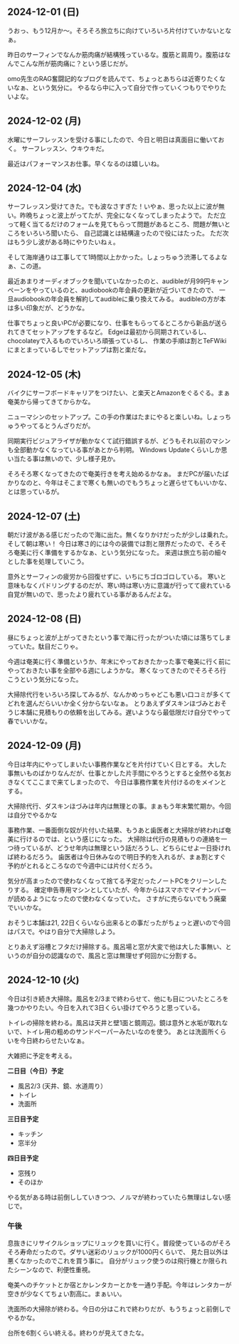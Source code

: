 ## 2024-12-01 (日)

うおっ、もう12月か〜。そろそろ旅立ちに向けていろいろ片付けていかないとなぁ。

昨日のサーフィンでなんか筋肉痛が結構残っているな。腹筋と肩周り。腹筋はなんでこんな所が筋肉痛に？という感じだが。

omo先生のRAG奮闘記的なブログを読んでて、ちょっとあちらは近寄りたくないなぁ、という気分に。
やるなら中に入って自分で作っていくつもりでやりたいよな。

## 2024-12-02 (月)

水曜にサーフレッスンを受ける事にしたので、今日と明日は真面目に働いておく。
サーフレッスン、ウキウキだ。

最近はパフォーマンスお仕事。早くなるのは嬉しいね。

## 2024-12-04 (水)

サーフレッスン受けてきた。でも波なさすぎた！いやぁ、思った以上に波が無い。昨晩ちょっと波上がってたが、完全になくなってしまったようで。
ただ立って軽く当てるだけのフォームを見てもらって問題があるところ、問題が無いところをいろいろ聞いたら、
自己認識とは結構違ったので役にはたった。
ただ次はもう少し波がある時にやりたいねぇ。

そして海岸通りは工事してて1時間以上かかった。しょっちゅう渋滞してるよなぁ、この道。

最近あまりオーディオブックを聞いていなかったのと、audibleが月99円キャンペーンをやっているのと、audiobookの年会員の更新が近づいてきたので、
一旦audiobookの年会員を解約してaudibleに乗り換えてみる。
audibleの方が本は多い印象だが、どうかな。

仕事でちょっと良いPCが必要になり、仕事をもらってるところから新品が送られてきてセットアップをするなど。
Edgeは最初から同期されているし、chocolateyで入るものでいろいろ頑張っているし、
作業の手順は割とTeFWikiにまとまっているしでセットアップは割と楽だな。

## 2024-12-05 (木)

バイクにサーフボードキャリアをつけたい、と楽天とAmazonをぐるぐる。まぁ奄美から帰ってきてからかな。

ニューマシンのセットアップ。この手の作業はたまにやると楽しいね。しょっちゅうやってるとうんざりだが。

同期実行ビジュアライザが動かなくて試行錯誤するが、どうもそれ以前のマシンも全部動かなくなっている事があとから判明。
Windows Updateくらいしか思い当たる事は無いので、少し様子見か。

そろそろ寒くなってきたので奄美行きを考え始めるかなぁ。
まだPCが届いたばかりなのと、今年はそこまで寒くも無いのでもうちょっと遅らせてもいいかな、とは思っているが。

## 2024-12-07 (土)

朝だけ波がある感じだったので海に出た。無くなりかけだったが少しは乗れた。そして朝は寒い！
今日は寒さ的には今の装備では割と限界だったので、そろそろ奄美に行く準備をするかなぁ、という気分になった。
来週は旅立ち前の細々とした事を処理していこう。

意外とサーフィンの疲労から回復せずに、いちにちゴロゴロしている。
寒いと意味もなくパドリングするのだが、寒い時は寒い方に意識が行ってて疲れている自覚が無いので、思ったより疲れている事があるんだよな。

## 2024-12-08 (日)

昼にちょっと波が上がってきたという事で海に行ったがついた頃には落ちてしまっていた。駄目だこりゃ。

今週は奄美に行く準備というか、年末にやっておきたかった事で奄美に行く前にやっておきたい事を全部やる週にしようかな。
寒くなってきたのでそろそろ行こうという気分になった。

大掃除代行をいろいろ探してみるが、なんかめっちゃどこも悪い口コミが多くてどれを選んだらいいか全く分からないなぁ。
とりあえずダスキンほづみとおそうじ本舗に見積もりの依頼を出してみる。遅いようなら最低限だけ自分でやって春でいいかな。

## 2024-12-09 (月)

今日は年内にやってしまいたい事務作業などを片付けていく日とする。
大した事無いものばかりなんだが、仕事とかした片手間にやろうとすると全然やる気おきなくてここまで来てしまったので、
今日は事務作業を片付けるのをメインとする。

大掃除代行、ダスキンほづみは年内は無理との事。まぁもう年末繁忙期か。今回は自分でやるかな

事務作業、一番面倒な奴が片付いた結果、もうあと歯医者と大掃除が終われば奄美に行けるのでは、という感じになった。
大掃除は代行の見積もりの連絡を一つ待っているが、どうせ年内は無理という話だろうし、どちらにせよ一日掛ければ終わるだろう。
歯医者は今日休みなので明日予約を入れるが、まぁ割とすぐ予約がとれるところなので今週中には片付くだろう。

気分が高まったので使わなくなって捨てる予定だったノートPCをクリーンしたりする。
確定申告専用マシンとしていたが、今年からはスマホでマイナンバーが読めるようになったので使わなくなっていた。
さすがに売らないでもう廃棄でいいかな。

おそうじ本舗は21, 22日くらいなら出来るとの事だったがちょっと遅いので今回はパスで。やはり自分で大掃除しよう。

とりあえず浴槽とフタだけ掃除する。風呂場と窓が大変で他は大した事無い、というのが自分の認識なので、風呂と窓は無理せず何回かに分割する。

## 2024-12-10 (火)

今日は引き続き大掃除。風呂を2/3まで終わらせて、他にも目についたところを幾つかやりたい。今日を入れて3日くらい掛けてやろうと思っている。

トイレの掃除を終わる。風呂は天井と壁1面と鏡周辺。鏡は意外と水垢が取れないで、トイレ用の粗めのサンドペーパーみたいなのを使う。
あとは洗面所くらいを今日終わらせたいなぁ。

大雑把に予定を考える。

**二日目（今日）予定**

- 風呂2/3 (天井、鏡、水道周り）
- トイレ
- 洗面所

**三日目予定**

- キッチン
- 窓半分

**四日目予定**

- 窓残り
- そのほか

やる気がある時は前倒ししていきつつ、ノルマが終わっていたら無理はしない感じで。

### 午後

息抜きにリサイクルショップにリュックを買いに行く。普段使っているのがそろそろ寿命だったので。ダサい迷彩のリュックが1000円くらいで、
見た目以外は悪くなかったのでこれを買う事に。
自分がリュック使うのは飛行機とか限られたシーンなので、利便性重視。

奄美へのチケットとか宿とかレンタカーとかを一通り手配。今年はレンタカーが空きが少なくてちょい割高に。まぁいい。

洗面所の大掃除が終わる。今日の分はこれで終わりだが、もうちょっと前倒しでやるかな。

台所を6割くらい終える。終わりが見えてきたな。